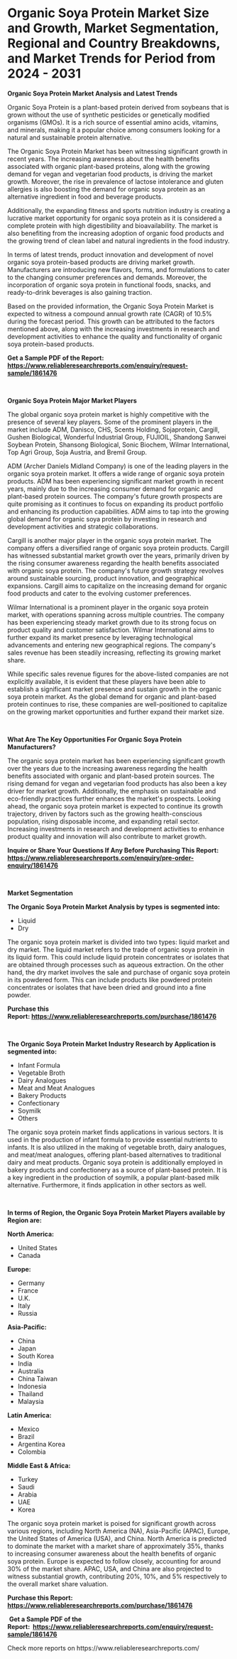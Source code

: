 <p><h1>Organic Soya Protein Market Size and Growth, Market Segmentation, Regional and Country Breakdowns, and Market Trends for Period from 2024 -  2031</h1></p><p><strong>Organic Soya Protein Market Analysis and Latest Trends</strong></p>
<p><p>Organic Soya Protein is a plant-based protein derived from soybeans that is grown without the use of synthetic pesticides or genetically modified organisms (GMOs). It is a rich source of essential amino acids, vitamins, and minerals, making it a popular choice among consumers looking for a natural and sustainable protein alternative.</p><p>The Organic Soya Protein Market has been witnessing significant growth in recent years. The increasing awareness about the health benefits associated with organic plant-based proteins, along with the growing demand for vegan and vegetarian food products, is driving the market growth. Moreover, the rise in prevalence of lactose intolerance and gluten allergies is also boosting the demand for organic soya protein as an alternative ingredient in food and beverage products.</p><p>Additionally, the expanding fitness and sports nutrition industry is creating a lucrative market opportunity for organic soya protein as it is considered a complete protein with high digestibility and bioavailability. The market is also benefiting from the increasing adoption of organic food products and the growing trend of clean label and natural ingredients in the food industry.</p><p>In terms of latest trends, product innovation and development of novel organic soya protein-based products are driving market growth. Manufacturers are introducing new flavors, forms, and formulations to cater to the changing consumer preferences and demands. Moreover, the incorporation of organic soya protein in functional foods, snacks, and ready-to-drink beverages is also gaining traction.</p><p>Based on the provided information, the Organic Soya Protein Market is expected to witness a compound annual growth rate (CAGR) of 10.5% during the forecast period. This growth can be attributed to the factors mentioned above, along with the increasing investments in research and development activities to enhance the quality and functionality of organic soya protein-based products.</p></p>
<p><strong>Get a Sample PDF of the Report:&nbsp; <a href="https://www.reliableresearchreports.com/enquiry/request-sample/1861476">https://www.reliableresearchreports.com/enquiry/request-sample/1861476</a></strong></p>
<p>&nbsp;</p>
<p><strong>Organic Soya Protein Major Market Players</strong></p>
<p><p>The global organic soya protein market is highly competitive with the presence of several key players. Some of the prominent players in the market include ADM, Danisco, CHS, Scents Holding, Sojaprotein, Cargill, Gushen Biological, Wonderful Industrial Group, FUJIOIL, Shandong Sanwei Soybean Protein, Shansong Biological, Sonic Biochem, Wilmar International, Top Agri Group, Soja Austria, and Bremil Group.</p><p>ADM (Archer Daniels Midland Company) is one of the leading players in the organic soya protein market. It offers a wide range of organic soya protein products. ADM has been experiencing significant market growth in recent years, mainly due to the increasing consumer demand for organic and plant-based protein sources. The company's future growth prospects are quite promising as it continues to focus on expanding its product portfolio and enhancing its production capabilities. ADM aims to tap into the growing global demand for organic soya protein by investing in research and development activities and strategic collaborations.</p><p>Cargill is another major player in the organic soya protein market. The company offers a diversified range of organic soya protein products. Cargill has witnessed substantial market growth over the years, primarily driven by the rising consumer awareness regarding the health benefits associated with organic soya protein. The company's future growth strategy revolves around sustainable sourcing, product innovation, and geographical expansions. Cargill aims to capitalize on the increasing demand for organic food products and cater to the evolving customer preferences.</p><p>Wilmar International is a prominent player in the organic soya protein market, with operations spanning across multiple countries. The company has been experiencing steady market growth due to its strong focus on product quality and customer satisfaction. Wilmar International aims to further expand its market presence by leveraging technological advancements and entering new geographical regions. The company's sales revenue has been steadily increasing, reflecting its growing market share.</p><p>While specific sales revenue figures for the above-listed companies are not explicitly available, it is evident that these players have been able to establish a significant market presence and sustain growth in the organic soya protein market. As the global demand for organic and plant-based protein continues to rise, these companies are well-positioned to capitalize on the growing market opportunities and further expand their market size.</p></p>
<p>&nbsp;</p>
<p><strong>What Are The Key Opportunities For Organic Soya Protein Manufacturers?</strong></p>
<p><p>The organic soya protein market has been experiencing significant growth over the years due to the increasing awareness regarding the health benefits associated with organic and plant-based protein sources. The rising demand for vegan and vegetarian food products has also been a key driver for market growth. Additionally, the emphasis on sustainable and eco-friendly practices further enhances the market's prospects. Looking ahead, the organic soya protein market is expected to continue its growth trajectory, driven by factors such as the growing health-conscious population, rising disposable income, and expanding retail sector. Increasing investments in research and development activities to enhance product quality and innovation will also contribute to market growth.</p></p>
<p><strong>Inquire or Share Your Questions If Any Before Purchasing This Report: <a href="https://www.reliableresearchreports.com/enquiry/pre-order-enquiry/1861476">https://www.reliableresearchreports.com/enquiry/pre-order-enquiry/1861476</a></strong></p>
<p>&nbsp;</p>
<p><strong>Market Segmentation</strong></p>
<p><strong>The Organic Soya Protein Market Analysis by types is segmented into:</strong></p>
<p><ul><li>Liquid</li><li>Dry</li></ul></p>
<p><p>The organic soya protein market is divided into two types: liquid market and dry market. The liquid market refers to the trade of organic soya protein in its liquid form. This could include liquid protein concentrates or isolates that are obtained through processes such as aqueous extraction. On the other hand, the dry market involves the sale and purchase of organic soya protein in its powdered form. This can include products like powdered protein concentrates or isolates that have been dried and ground into a fine powder.</p></p>
<p><strong>Purchase this Report:&nbsp;<a href="https://www.reliableresearchreports.com/purchase/1861476">https://www.reliableresearchreports.com/purchase/1861476</a></strong></p>
<p>&nbsp;</p>
<p><strong>The Organic Soya Protein Market Industry Research by Application is segmented into:</strong></p>
<p><ul><li>Infant Formula</li><li>Vegetable Broth</li><li>Dairy Analogues</li><li>Meat and Meat Analogues</li><li>Bakery Products</li><li>Confectionary</li><li>Soymilk</li><li>Others</li></ul></p>
<p><p>The organic soya protein market finds applications in various sectors. It is used in the production of infant formula to provide essential nutrients to infants. It is also utilized in the making of vegetable broth, dairy analogues, and meat/meat analogues, offering plant-based alternatives to traditional dairy and meat products. Organic soya protein is additionally employed in bakery products and confectionery as a source of plant-based protein. It is a key ingredient in the production of soymilk, a popular plant-based milk alternative. Furthermore, it finds application in other sectors as well.</p></p>
<p>&nbsp;</p>
<p><strong>In terms of Region, the Organic Soya Protein Market Players available by Region are:</strong></p>
<p>
    <p> <strong> North America: </strong>
        <ul>
            <li>United States</li>
            <li>Canada</li>
        </ul>
        </p> 
    <p> <strong> Europe: </strong>
        <ul>
            <li>Germany</li>
            <li>France</li>
            <li>U.K.</li>
            <li>Italy</li>
            <li>Russia</li>
        </ul>
        </p> 
    <p> <strong> Asia-Pacific: </strong>
        <ul>
            <li>China</li>
            <li>Japan</li>
            <li>South Korea</li>
            <li>India</li>
            <li>Australia</li>
            <li>China Taiwan</li>
            <li>Indonesia</li>
            <li>Thailand</li>
            <li>Malaysia</li>
        </ul>
        </p> 
    <p> <strong> Latin America: </strong>
        <ul>
            <li>Mexico</li>
            <li>Brazil</li>
            <li>Argentina Korea</li>
            <li>Colombia</li>
        </ul>
        </p> 
    <p> <strong> Middle East & Africa: </strong>
        <ul>
            <li>Turkey</li>
            <li>Saudi</li>
            <li>Arabia</li>
            <li>UAE</li>
            <li>Korea</li>
        </ul>
    </p>
    </p>
<p><p>The organic soya protein market is poised for significant growth across various regions, including North America (NA), Asia-Pacific (APAC), Europe, the United States of America (USA), and China. North America is predicted to dominate the market with a market share of approximately 35%, thanks to increasing consumer awareness about the health benefits of organic soya protein. Europe is expected to follow closely, accounting for around 30% of the market share. APAC, USA, and China are also projected to witness substantial growth, contributing 20%, 10%, and 5% respectively to the overall market share valuation.</p></p>
<p><strong>Purchase this Report: <a href="https://www.reliableresearchreports.com/purchase/1861476">https://www.reliableresearchreports.com/purchase/1861476</a></strong></p>
<p>&nbsp;<strong>Get a Sample PDF of the Report:&nbsp;&nbsp;<a href="https://www.reliableresearchreports.com/enquiry/request-sample/1861476">https://www.reliableresearchreports.com/enquiry/request-sample/1861476</a></strong></p>
<p><strong></strong></p>
<p>Check more reports on https://www.reliableresearchreports.com/</p>